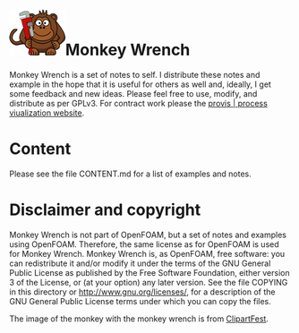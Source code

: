 # <img src="images/monkeyWrench.png">Monkey Wrench
Monkey Wrench is a set of notes to self. I distribute these notes and example in
the hope that it is useful for others as well and, ideally, I get some feedback
and new ideas. Please feel free to use, modify, and distribute as per GPLv3. For contract work please the [provis | process viualization website](http://www.process-visualization.com/).

# Content
Please see the file CONTENT.md for a list of examples and notes.

# Disclaimer and copyright
Monkey Wrench is not part of OpenFOAM, but a set of notes and examples using
OpenFOAM. Therefore, the same license as for OpenFOAM is used for Monkey Wrench.
Monkey Wrench is, as OpenFOAM, free software: you can redistribute it and/or
modify it under the terms of the GNU General Public License as published by the
Free Software Foundation, either version 3 of the License, or (at your option)
any later version. See the file COPYING in this directory or
http://www.gnu.org/licenses/, for a description of the GNU General Public
License terms under which you can copy the files.

The image of the monkey with the monkey wrench is from [ClipartFest](https://clipartfest.com/download/5f5dc4a50dd83f75fd32132e801de1f1766642bf.html).